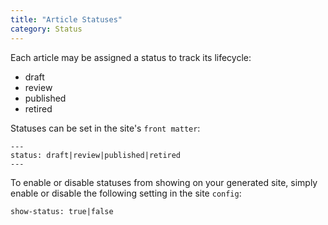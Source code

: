 ```yaml
---
title: "Article Statuses"
category: Status
---
```


Each article may be assigned a status to track its lifecycle:

- draft
- review
- published
- retired

Statuses can be set in the site's `front matter`:
```
---
status: draft|review|published|retired
---
```

To enable or disable statuses from showing on your generated site, 
simply enable or disable the following setting in the site `config`:

```
show-status: true|false
```